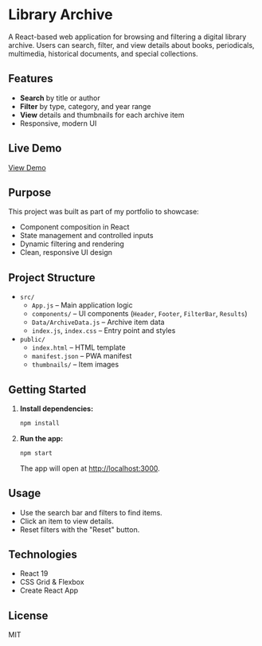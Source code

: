 # Library Archive

A React-based web application for browsing and filtering a digital library archive. Users can search, filter, and view details about books, periodicals, multimedia, historical documents, and special collections.

## Features

- **Search** by title or author
- **Filter** by type, category, and year range
- **View** details and thumbnails for each archive item
- Responsive, modern UI

## Live Demo

[View Demo](https://eliallen42.github.io/library-archive/)

## Purpose

This project was built as part of my portfolio to showcase:

- Component composition in React
- State management and controlled inputs
- Dynamic filtering and rendering
- Clean, responsive UI design

## Project Structure

- `src/`
  - `App.js` – Main application logic
  - `components/` – UI components (`Header`, `Footer`, `FilterBar`, `Results`)
  - `Data/ArchiveData.js` – Archive item data
  - `index.js`, `index.css` – Entry point and styles
- `public/`
  - `index.html` – HTML template
  - `manifest.json` – PWA manifest
  - `thumbnails/` – Item images

## Getting Started

1. **Install dependencies:**
   ```sh
   npm install
   ```
2. **Run the app:**
   ```sh
   npm start
   ```
   The app will open at [http://localhost:3000](http://localhost:3000).

## Usage

- Use the search bar and filters to find items.
- Click an item to view details.
- Reset filters with the "Reset" button.

## Technologies

- React 19
- CSS Grid & Flexbox
- Create React App

## License

MIT
